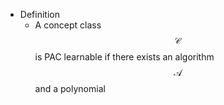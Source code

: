 - Definition
	- A concept class $$\mathcal C$$ is PAC learnable if there exists an algorithm $$\mathcal A$$ and a polynomial